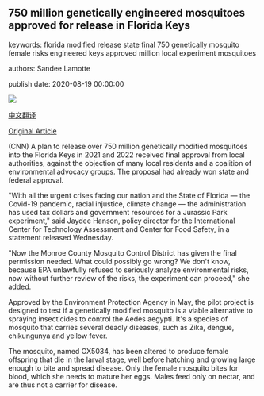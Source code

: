 ## 750 million genetically engineered mosquitoes approved for release in Florida Keys

keywords: florida modified release state final 750 genetically mosquito female risks engineered keys approved million local experiment mosquitoes

authors: Sandee Lamotte

publish date: 2020-08-19 00:00:00

![](https://cdn.cnn.com/cnnnext/dam/assets/190522114416-mosquito-stock-super-tease.jpg)

[中文翻译](750%20million%20genetically%20engineered%20mosquitoes%20approved%20for%20release%20in%20Florida%20Keys_zh.md)

[Original Article](https://edition.cnn.com/2020/08/19/health/gmo-mosquitoes-approved-florida-scn-wellness/index.html)

(CNN) A plan to release over 750 million genetically modified mosquitoes into the Florida Keys in 2021 and 2022 received final approval from local authorities, against the objection of many local residents and a coalition of environmental advocacy groups. The proposal had already won state and federal approval.

"With all the urgent crises facing our nation and the State of Florida — the Covid-19 pandemic, racial injustice, climate change — the administration has used tax dollars and government resources for a Jurassic Park experiment," said Jaydee Hanson, policy director for the International Center for Technology Assessment and Center for Food Safety, in a statement released Wednesday.

"Now the Monroe County Mosquito Control District has given the final permission needed. What could possibly go wrong? We don't know, because EPA unlawfully refused to seriously analyze environmental risks, now without further review of the risks, the experiment can proceed," she added.

Approved by the Environment Protection Agency in May, the pilot project is designed to test if a genetically modified mosquito is a viable alternative to spraying insecticides to control the Aedes aegypti. It's a species of mosquito that carries several deadly diseases, such as Zika, dengue, chikungunya and yellow fever.

The mosquito, named OX5034, has been altered to produce female offspring that die in the larval stage, well before hatching and growing large enough to bite and spread disease. Only the female mosquito bites for blood, which she needs to mature her eggs. Males feed only on nectar, and are thus not a carrier for disease.
